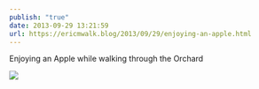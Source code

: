 ```yaml
---
publish: "true"
date: 2013-09-29 13:21:59
url: https://ericmwalk.blog/2013/09/29/enjoying-an-apple.html
---
```


Enjoying an Apple while walking through the Orchard

![](https://ericmwalk.blog/uploads/2022/a5c2929371.jpg)